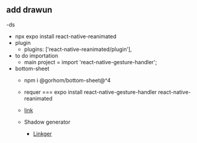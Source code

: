 
## add drawun 
  -ds
  - npx expo install react-native-reanimated
  - plugin
    - plugins: ['react-native-reanimated/plugin'],
  - to do importation
    - main project = import 'react-native-gesture-handler'; 
  - bottom-sheet
    - npm i @gorhom/bottom-sheet@^4
    - requer === expo install react-native-gesture-handler react-native-reanimated
    - [link](https://gorhom.github.io/react-native-bottom-sheet/)

    - Shadow generator
      - [Linkger](https://ethercreative.github.io/react-native-shadow-generator/)

